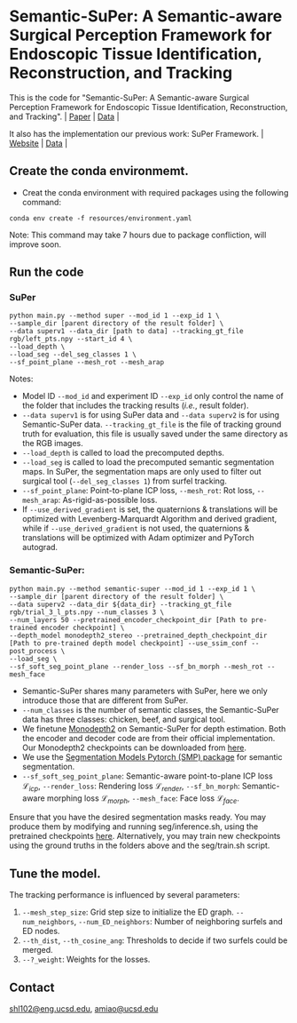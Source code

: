 # Semantic-SuPer: A Semantic-aware Surgical Perception Framework for Endoscopic Tissue Identification, Reconstruction, and Tracking

This is the code for "Semantic-SuPer: A Semantic-aware Surgical Perception Framework for Endoscopic Tissue Identification, Reconstruction, and Tracking". | [Paper](https://arxiv.org/pdf/2210.16674.pdf) | [Data](https://drive.google.com/file/d/1u5VxNv65CV-EB0Pj91y1bPEB-0OdvLgB/view?usp=sharing) |

It also has the implementation our previous work: SuPer Framework. | [Website](https://sites.google.com/ucsd.edu/super-framework) | [Data](https://drive.google.com/file/d/1ryOy8dqYh9V2O1u5cXf8spuF3JVT5dS9/view?usp=share_link) |

## Create the conda environmemt.
* Creat the conda environment with required packages using the following command:
```
conda env create -f resources/environment.yaml
```
Note: This command may take 7 hours due to package confliction, will improve soon.

## Run the code
### SuPer
```
python main.py --method super --mod_id 1 --exp_id 1 \
--sample_dir [parent directory of the result folder] \
--data superv1 --data_dir [path to data] --tracking_gt_file rgb/left_pts.npy --start_id 4 \
--load_depth \
--load_seg --del_seg_classes 1 \
--sf_point_plane --mesh_rot --mesh_arap
```
Notes: 
* Model ID ```--mod_id``` and experiment ID ```--exp_id``` only control the name of the folder that includes the tracking results (*i.e.*, result folder).
* ```--data superv1``` is for using SuPer data and ```--data superv2``` is for using Semantic-SuPer data. ```--tracking_gt_file``` is the file of tracking ground truth for evaluation, this file is usually saved under the same directory as the RGB images.
* ```--load_depth``` is called to load the precomputed depths.
* ```--load_seg``` is called to load the precomputed semantic segmentation maps. In SuPer, the segmentation maps are only used to filter out surgical tool (```--del_seg_classes 1```) from surfel tracking.
* ```--sf_point_plane```: Point-to-plane ICP loss, ```--mesh_rot```: Rot loss, ```--mesh_arap```: As-rigid-as-possible loss.
* If ```--use_derived_gradient``` is set, the quaternions & translations will be optimized with Levenberg-Marquardt Algorithm and derived gradient, while if ```--use_derived_gradient``` is not used, the quaternions & translations will be optimized with Adam optimizer and PyTorch autograd.

### Semantic-SuPer:
```
python main.py --method semantic-super --mod_id 1 --exp_id 1 \
--sample_dir [parent directory of the result folder] \
--data superv2 --data_dir ${data_dir} --tracking_gt_file rgb/trial_3_l_pts.npy --num_classes 3 \
--num_layers 50 --pretrained_encoder_checkpoint_dir [Path to pre-trained encoder checkpoint] \
--depth_model monodepth2_stereo --pretrained_depth_checkpoint_dir [Path to pre-trained depth model checkpoint] --use_ssim_conf --post_process \
--load_seg \
--sf_soft_seg_point_plane --render_loss --sf_bn_morph --mesh_rot --mesh_face
```
* Semantic-SuPer shares many parameters with SuPer, here we only introduce those that are different from SuPer.
* ```--num_classes``` is the number of semantic classes, the Semantic-SuPer data has three classes: chicken, beef, and surgical tool.
* We finetune [Monodepth2](https://github.com/nianticlabs/monodepth2) on Semantic-SuPer for depth estimation. Both the encoder and decoder code are from their official implementation. Our Monodepth2 checkpoints can be downloaded from [here](https://drive.google.com/file/d/1_8-TifbIlEegxKCjZpIfMn57sGCt7xHc/view?usp=share_link).
* We use the [Segmentation Models Pytorch (SMP) package](https://github.com/qubvel/segmentation_models.pytorch) for semantic segmentation.
* ```--sf_soft_seg_point_plane```: Semantic-aware point-to-plane ICP loss $\mathcal{L}_{icp}$, ```--render_loss```: Rendering loss $\mathcal{L}_{render}$, ```--sf_bn_morph```: Semantic-aware morphing loss $\mathcal{L}_{morph}$, ```--mesh_face```: Face loss $\mathcal{L}_{face}$.

Ensure that you have the desired segmentation masks ready. You may produce them by modifying and running seg/inference.sh, using the pretrained checkpoints [here](https://drive.google.com/drive/folders/1qzv0KKo_t0VfVQkeNvbeB--4klCDXKiU?usp=sharing).
Alternatively, you may train new checkpoints using the ground truths in the folders above and the seg/train.sh script.

## Tune the model.
The tracking performance is influenced by several parameters:
1. ```--mesh_step_size```: Grid step size to initialize the ED graph. ```--num_neighbors```, ```--num_ED_neighbors```: Number of neighboring surfels and ED nodes.
2. ```--th_dist```, ```--th_cosine_ang```: Thresholds to decide if two surfels could be merged.
3. ```--?_weight```: Weights for the losses.

## Contact
shl102@eng.ucsd.edu, amiao@ucsd.edu
